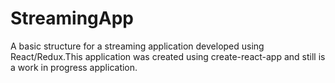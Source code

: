 # StreamingApp
A basic structure for a streaming application developed using React/Redux.This application was created using create-react-app and still is a work in progress application.
